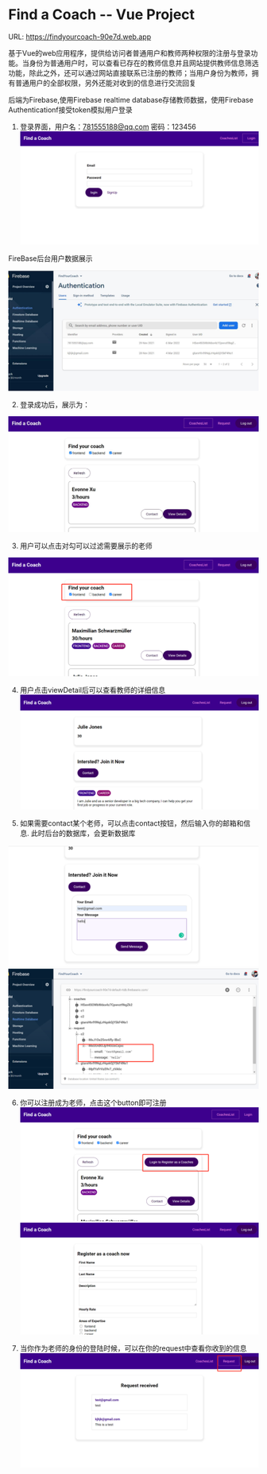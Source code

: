 # Find a Coach -- Vue Project


URL: <https://findyourcoach-90e7d.web.app>

基于Vue的web应用程序，提供给访问者普通用户和教师两种权限的注册与登录功能。当身份为普通用户时，可以查看已存在的教师信息并且网站提供教师信息筛选功能，除此之外，还可以通过网站直接联系已注册的教师；当用户身份为教师，拥有普通用户的全部权限，另外还能对收到的信息进行交流回复

后端为Firebase,使用Firebase realtime database存储教师数据，使用Firebase Authenticationf接受token模拟用户登录


1. 登录界面，用户名：781555188@qq.com 密码：123456
![images](Images/login.png)

FireBase后台用户数据展示

![images](Images/firebaseAuth.jpg)

2. 登录成功后，展示为：

![images](Images/homePage.jpg)

3. 用户可以点击对勾可以过滤需要展示的老师

![images](Images/filter.png)


4. 用户点击viewDetail后可以查看教师的详细信息
![images](Images/viewDetail.png)

5. 如果需要contact某个老师，可以点击contact按钮，然后输入你的邮箱和信息.
此时后台的数据库，会更新数据库

![images](Images/contact.png)
![images](Images/contact2.png)

6. 你可以注册成为老师，点击这个button即可注册
![images](Images/register.png)
![images](Images/register2.png)

1. 当你作为老师的身份的登陆时候，可以在你的request中查看你收到的信息
![images](Images/request.png)







